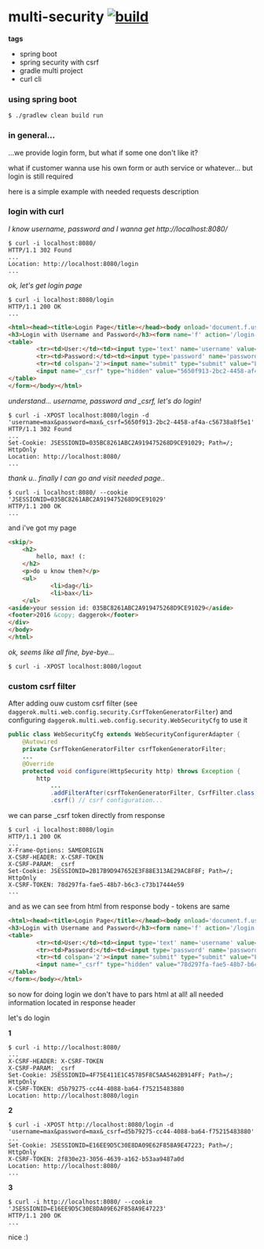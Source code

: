 multi-security [![build](https://api.travis-ci.org/daggerok/multi-security.svg?branch=master)](https://travis-ci.org/daggerok/multi-security)
==============

**tags**

- spring boot
- spring security with csrf
- gradle multi project
- curl cli

### using spring boot

```shell
$ ./gradlew clean build run
```

### in general...

...we provide login form, but what if some one don't like it?

what if customer wanna use his own form or auth service or whatever... but login is still required

here is a simple example with needed requests description

### login with curl

*I know username, password and I wanna get http://localhost:8080/*

```shell
$ curl -i localhost:8080/
HTTP/1.1 302 Found
...
Location: http://localhost:8080/login
...
```

*ok, let's get login page*

```shell
$ curl -i localhost:8080/login
HTTP/1.1 200 OK
...
```

```html
<html><head><title>Login Page</title></head><body onload='document.f.username.focus();'>
<h3>Login with Username and Password</h3><form name='f' action='/login' method='POST'>
<table>
        <tr><td>User:</td><td><input type='text' name='username' value=''></td></tr>
        <tr><td>Password:</td><td><input type='password' name='password'/></td></tr>
        <tr><td colspan='2'><input name="submit" type="submit" value="Login"/></td></tr>
        <input name="_csrf" type="hidden" value="5650f913-2bc2-4458-af4a-c56738a8f5e1" />
</table>
</form></body></html>
```

*understand... username, password and _csrf, let's do login!*

```shell
$ curl -i -XPOST localhost:8080/login -d 'username=max&password=max&_csrf=5650f913-2bc2-4458-af4a-c56738a8f5e1'
HTTP/1.1 302 Found
...
Set-Cookie: JSESSIONID=035BC8261ABC2A919475268D9CE91029; Path=/; HttpOnly
Location: http://localhost:8080/
...
```

*thank u.. finally I can go and visit needed page..*
    
```shell
$ curl -i localhost:8080/ --cookie 'JSESSIONID=035BC8261ABC2A919475268D9CE91029'
HTTP/1.1 200 OK
...
```

and i've got my page

```html
<skip/>
    <h2>
        hello, max! (:
    </h2>
    <p>do u know them?</p>
    <ul>
            <li>dag</li>
            <li>bax</li>
    </ul>
<aside>your session id: 035BC8261ABC2A919475268D9CE91029</aside>
<footer>2016 &copy; daggerok</footer>
</div>
</body>
</html>
```

*ok, seems like all fine, bye-bye...*

```shell
$ curl -i -XPOST localhost:8080/logout
```

### custom csrf filter

After adding ouw custom csrf filter (see ```daggerok.multi.web.config.security.CsrfTokenGeneratorFilter```)
and configuring ```daggerok.multi.web.config.security.WebSecurityCfg``` to use it

```java
public class WebSecurityCfg extends WebSecurityConfigurerAdapter {
    @Autowired
    private CsrfTokenGeneratorFilter csrfTokenGeneratorFilter;
    ...
    @Override
    protected void configure(HttpSecurity http) throws Exception {
        http
            ...
            .addFilterAfter(csrfTokenGeneratorFilter, CsrfFilter.class)
            .csrf() // csrf configuration...
```

we can parse _csrf token directly from response

```shell
$ curl -i localhost:8080/login
HTTP/1.1 200 OK
...
X-Frame-Options: SAMEORIGIN
X-CSRF-HEADER: X-CSRF-TOKEN
X-CSRF-PARAM: _csrf
Set-Cookie: JSESSIONID=2B17B9D947652E3F88E313AE29AC8F8F; Path=/; HttpOnly
X-CSRF-TOKEN: 78d297fa-fae5-48b7-b6c3-c73b17444e59
...
```

and as we can see from html from response body - tokens are same

```html
<html><head><title>Login Page</title></head><body onload='document.f.username.focus();'>
<h3>Login with Username and Password</h3><form name='f' action='/login' method='POST'>
<table>
        <tr><td>User:</td><td><input type='text' name='username' value=''></td></tr>
        <tr><td>Password:</td><td><input type='password' name='password'/></td></tr>
        <tr><td colspan='2'><input name="submit" type="submit" value="Login"/></td></tr>
        <input name="_csrf" type="hidden" value="78d297fa-fae5-48b7-b6c3-c73b17444e59" />
</table>
</form></body></html>
```

so now for doing login we don't have to pars html at all! all needed information located in response header

let's do login

**1**

```shell
$ curl -i http://localhost:8080/
...
X-CSRF-HEADER: X-CSRF-TOKEN
X-CSRF-PARAM: _csrf
Set-Cookie: JSESSIONID=4F75E411E1C45785F8C5AA5462B914FF; Path=/; HttpOnly
X-CSRF-TOKEN: d5b79275-cc44-4088-ba64-f75215483880
Location: http://localhost:8080/login
```

**2**

```shell
$ curl -i -XPOST http://localhost:8080/login -d 'username=max&password=max&_csrf=d5b79275-cc44-4088-ba64-f75215483880'
...
Set-Cookie: JSESSIONID=E16EE9D5C30E8DA09E62F858A9E47223; Path=/; HttpOnly
X-CSRF-TOKEN: 2f830e23-3056-4639-a162-b53aa9487a0d
Location: http://localhost:8080/
...
```

**3**

```shell
$ curl -i http://localhost:8080/ --cookie 'JSESSIONID=E16EE9D5C30E8DA09E62F858A9E47223'
HTTP/1.1 200 OK
...
```

nice :)
